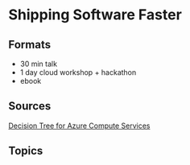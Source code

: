 # Shipping Software Faster

## Formats

* 30 min talk
* 1 day cloud workshop + hackathon
* ebook

## Sources

[Decision Tree for Azure Compute Services](https://docs.microsoft.com/en-us/azure/architecture/guide/technology-choices/compute-decision-tree?_lrsc=d1b1f916-edd5-4829-810b-e946bdc89908)

## Topics

